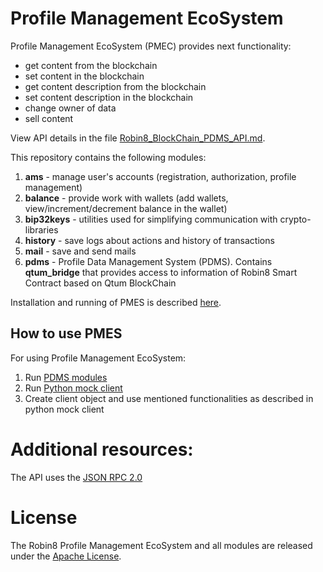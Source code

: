 # Profile Management EcoSystem

Profile Management EcoSystem (PMEC) provides next functionality:

- get content from the blockchain
- set content in the blockchain
- get content description from the blockchain
- set content description in the blockchain
- change owner of data
- sell content

View API details in the file [Robin8_BlockChain_PDMS_API.md](pdms/Robin8_BlockChain_PDMS_API.md).

This repository contains the following modules:

1. **ams** - manage user's accounts (registration, authorization, profile management)
2. **balance** - provide work with wallets (add wallets, view/increment/decrement balance in the wallet)
4. **bip32keys** - utilities used for simplifying communication with crypto-libraries
3. **history** - save logs about actions and history of transactions
5. **mail** - save and send mails
6. **pdms** - Profile Data Management System (PDMS). Contains **qtum_bridge** that provides access to information of Robin8 Smart Contract based on Qtum BlockChain

Installation and running of PMES is described [here](Installation.md).

## How to use PMES

For using Profile Management EcoSystem:

1. Run [PDMS modules](Installation.md)
2. Run [Python mock client](https://github.com/Robin8Put/pdms_py_client)
3. Create client object and use mentioned functionalities as described in python mock client

# Additional resources:

The API uses the [JSON RPC 2.0](http://www.jsonrpc.org/specification) 

# License

The Robin8 Profile Management EcoSystem and all modules are released under the [Apache License](https://www.apache.org/licenses/LICENSE-2.0).
